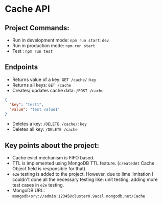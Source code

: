# Cache API

## Project Commands:

- Run in development mode: `npm run start:dev`
- Run in production mode: `npm run start`
- Test : `npm run test`

## Endpoints

- Returns value of a key: `GET /cache/:key`
- Returns all keys: `GET /cache`
- Creates/ updates cache data: `/POST /cache`

```json
{
  "key": "test1",
  "value": "test value1"
}
```
- Deletes a key: `/DELETE /cache/:key`
- Deletes all key: `/DELETE /cache`


## Key points about the project:
- Cache evict mechanism is FIFO based.
- TTL is implemented using MongoDB TTL feature. (`createdAt` Cache Object field is responsible for that).
- `e2e` testing is added to the project. However, due to lime limitation I couldn't done all the necessary testing like: unit testing, adding more test cases in `e2e` testing.
-  MongoDB URL: `mongodb+srv://admin:12345@cluster0.9aczl.mongodb.net/Cache`
